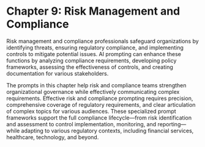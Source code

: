 # Chapter 9: Risk Management and Compliance

Risk management and compliance professionals safeguard organizations by identifying threats, ensuring regulatory compliance, and implementing controls to mitigate potential issues. AI prompting can enhance these functions by analyzing compliance requirements, developing policy frameworks, assessing the effectiveness of controls, and creating documentation for various stakeholders. 

The prompts in this chapter help risk and compliance teams strengthen organizational governance while effectively communicating complex requirements.
Effective risk and compliance prompting requires precision, comprehensive coverage of regulatory requirements, and clear articulation of complex topics for various audiences. These specialized prompt frameworks support the full compliance lifecycle—from risk identification and assessment to control implementation, monitoring, and reporting—while adapting to various regulatory contexts, including financial services, healthcare, technology, and beyond.
